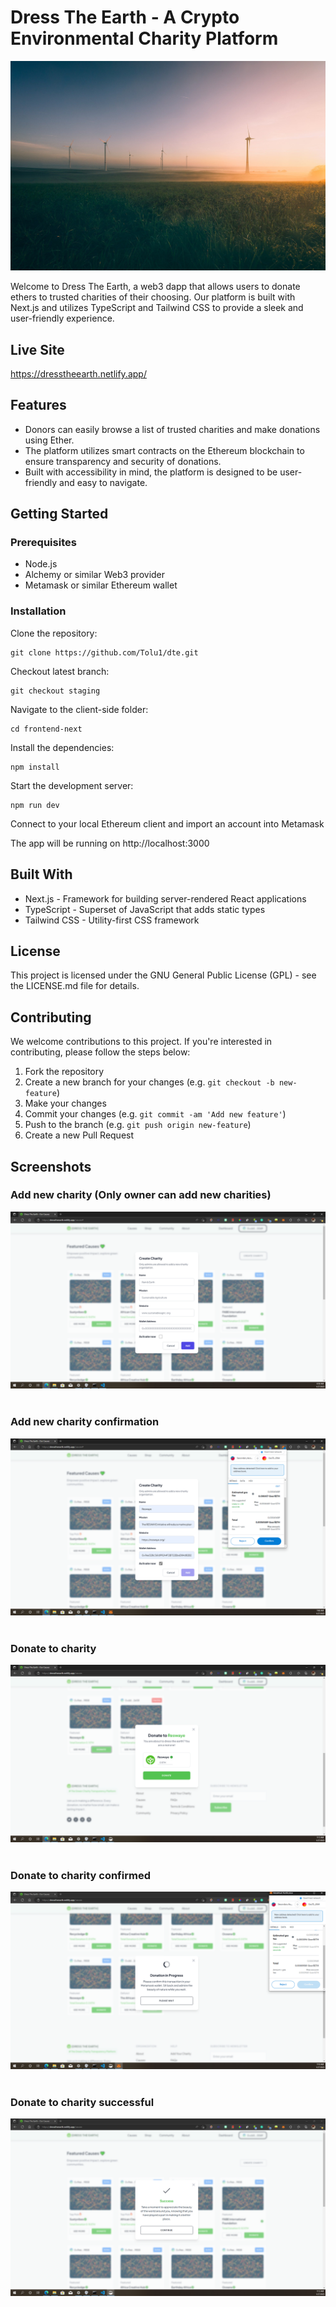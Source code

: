 # Dress The Earth - A Crypto Environmental Charity Platform

![A green world](/frontend-next/public/images/green.jpg)

Welcome to Dress The Earth, a web3 dapp that allows users to donate ethers to trusted charities of their choosing. Our platform is built with Next.js and utilizes TypeScript and Tailwind CSS to provide a sleek and user-friendly experience.

## Live Site

https://dresstheearth.netlify.app/

## Features

- Donors can easily browse a list of trusted charities and make donations using Ether.
- The platform utilizes smart contracts on the Ethereum blockchain to ensure transparency and security of donations.
- Built with accessibility in mind, the platform is designed to be user-friendly and easy to navigate.

## Getting Started

### Prerequisites

- Node.js
- Alchemy or similar Web3 provider
- Metamask or similar Ethereum wallet

### Installation

Clone the repository:

```shell
git clone https://github.com/Tolu1/dte.git
```

Checkout latest branch:

```shell
git checkout staging
```

Navigate to the client-side folder:

```shell
cd frontend-next
```

Install the dependencies:

```shell
npm install
```

Start the development server:

```shell
npm run dev
```

Connect to your local Ethereum client and import an account into Metamask

The app will be running on http://localhost:3000

## Built With

- Next.js - Framework for building server-rendered React applications
- TypeScript - Superset of JavaScript that adds static types
- Tailwind CSS - Utility-first CSS framework

## License

This project is licensed under the GNU General Public License (GPL) - see the LICENSE.md file for details.

## Contributing

We welcome contributions to this project. If you're interested in contributing, please follow the steps below:

1. Fork the repository
2. Create a new branch for your changes (e.g. `git checkout -b new-feature`)
3. Make your changes
4. Commit your changes (e.g. `git commit -am 'Add new feature'`)
5. Push to the branch (e.g. `git push origin new-feature`)
6. Create a new Pull Request

## Screenshots

### Add new charity (Only owner can add new charities)

![Add charity](/frontend-next/screenshots/add-charity.png)
</br>
</br>

### Add new charity confirmation

![Add charity confirmed](/frontend-next/screenshots/confirm-add-charity.png)
</br>
</br>

### Donate to charity

![Donate to charity](/frontend-next/screenshots/donate.png)
</br>
</br>

### Donate to charity confirmed

![Donate to charity confirmed](/frontend-next/screenshots/confirm-donate.png)
</br>
</br>

### Donate to charity successful

![Donate to charity successful](/frontend-next/screenshots/success-donate.png)
</br>
</br>
